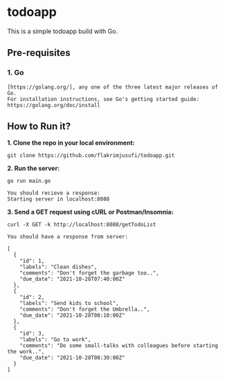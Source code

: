 # todoapp

This is a simple todoapp build with Go. 

## Pre-requisites

### 1. Go

~~~~
[https://golang.org/], any one of the three latest major releases of Go.
For installation instructions, see Go's getting started guide: https://golang.org/doc/install
~~~~

## How to Run it?

**1. Clone the repo in your local environment:**

~~~~
git clone https://github.com/flakrimjusufi/todoapp.git
~~~~

**2. Run the server:**

`go run main.go`

~~~~
You should recieve a response:
Starting server in localhost:8088
~~~~

**3. Send a GET request using cURL or Postman/Insomnia:**

`curl -X GET -k http://localhost:8088/getTodoList`

~~~~
You should have a response from server: 

[
  {
    "id": 1,
    "labels": "Clean dishes",
    "comments": "Don't forget the garbage too..",
    "due_date": "2021-10-28T07:40:00Z"
  },
  {
    "id": 2,
    "labels": "Send kids to school",
    "comments": "Don't forget the Umbrella..",
    "due_date": "2021-10-28T08:10:00Z"
  },
  {
    "id": 3,
    "labels": "Go to work",
    "comments": "Do some small-talks with colleagues before starting the work..",
    "due_date": "2021-10-28T08:30:00Z"
  }
]
~~~~